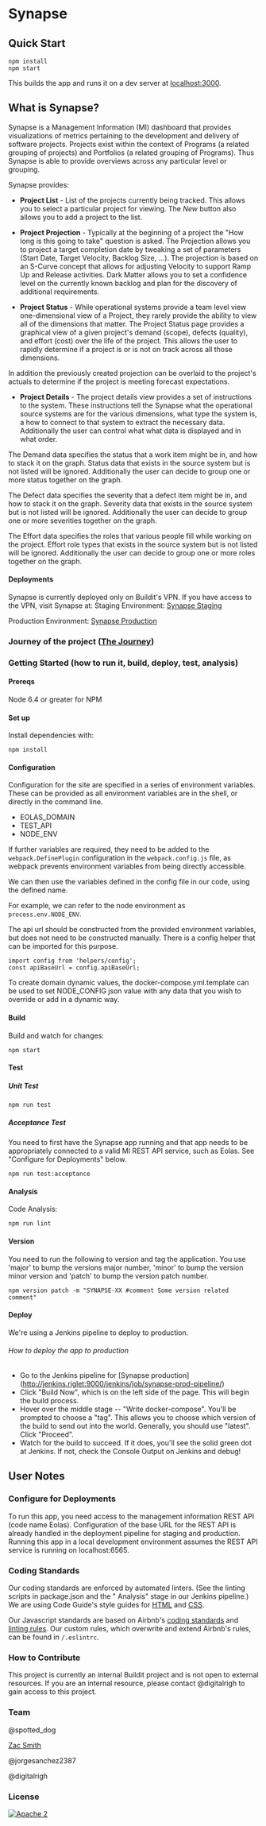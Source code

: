 # Synapse

## Quick Start
```
npm install
npm start
```
This builds the app and runs it on a dev server at [localhost:3000](http://localhost:3000/).

## What is Synapse?
Synapse is a Management Information (MI) dashboard that provides visualizations of metrics pertaining to the development and delivery of software projects. Projects exist within the context of Programs (a related grouping of projects) and Portfolios (a related grouping of Programs). Thus Synapse is able to provide overviews across any particular level or grouping.

Synapse provides:

- **Project List** - List of the projects currently being tracked. This allows you to select a particular project for viewing.  The *New* button also allows you to add a project to the list.

- **Project Projection** - Typically at the beginning of a project the "How long is this going to take" question is asked.  The Projection allows you to project a target completion date by tweaking a set of parameters (Start Date, Target Velocity, Backlog Size, ...).  The projection is based on an S-Curve concept that allows for adjusting Velocity to support Ramp Up and Release activities.  Dark Matter allows you to set a confidence level on the currently known backlog and plan for the discovery of additional requirements.

- **Project Status** - While operational systems provide a team level view one-dimensional view of a Project, they rarely provide the ability to view all of the dimensions that matter.  The Project Status page provides a graphical view of a given project's demand (scope), defects (quality), and effort (cost) over the life of the project.  This allows the user to rapidly determine if a project is or is not on track across all those dimensions.

In addition the previously created projection can be overlaid to the project's actuals to determine if the project is meeting forecast expectations.

- **Project Details** - The project details view provides a set of instructions to the system.  These instructions tell the Synapse what the operational source systems are for the various dimensions, what type the system is, a how to connect to that system to extract the necessary data.  Additionally the user can control what what data is displayed and in what order.

The Demand data specifies the status that a work item might be in, and how to stack it on the graph.  Status data that exists in the source system but is not listed will be ignored.  Additionally the user can decide to group one or more status together on the graph.

The Defect data specifies the severity that a defect item might be in, and how to stack it on the graph.  Severity data that exists in the source system but is not listed will be ignored.  Additionally the user can decide to group one or more severities together on the graph.

The Effort data specifies the roles that various people fill while working on the project.    Effort role types that exists in the source system but is not listed will be ignored.  Additionally the user can decide to group one or more roles together on the graph.

#### Deployments
Synapse is currently deployed only on Buildit's VPN. If you have access to the VPN, visit Synapse at:
Staging Environment: [Synapse Staging](http://synapse.staging.buildit.tools)

Production Environment: [Synapse Production](http://synapse.buildit.tools)

### Journey of the project ([The Journey](TheJourney.md))

### Getting Started (how to run it, build, deploy, test, analysis)
#### Prereqs
Node 6.4 or greater for NPM

#### Set up
Install dependencies with:
```
npm install
```

#### Configuration
Configuration for the site are specified in a series of environment variables.  These can be provided
as all environment variables are in the shell, or directly in the command line.
* EOLAS_DOMAIN
* TEST_API
* NODE_ENV

If further variables are required, they need to be added to the `webpack.DefinePlugin` configuration in
the `webpack.config.js` file, as webpack prevents environment variables from being directly accessible.

We can then use the variables defined in the config file in our code, using the defined name.

For example, we can refer to the node environment as `process.env.NODE_ENV`.

The api url should be constructed from the provided environment variables, but does not need to be
constructed manually.  There is a config helper that can be imported for this purpose.

```
import config from 'helpers/config';
const apiBaseUrl = config.apiBaseUrl;
```

To create domain dynamic values, the docker-compose.yml.template can be used to set NODE_CONFIG json value with any data that you wish to override or add in a dynamic way.

#### Build
Build and watch for changes:
```
npm start
```
#### Test
##### Unit Test
```
npm run test
```

##### Acceptance Test
You need to first have the Synapse app running and that app needs to be appropriately connected to a valid MI REST API service, such as Eolas. See "Configure for Deployments" below.
```
npm run test:acceptance
```

#### Analysis
Code Analysis:
```
npm run lint
```

#### Version
You need to run the following to version and tag the application. You use 'major' to bump the versions major number, 'minor' to bump the version minor version and 'patch' to bump the version patch number.
```
npm version patch -m "SYNAPSE-XX #comment Some version related comment"
```

#### Deploy
We're using a Jenkins pipeline to deploy to production.

###### How to deploy the app to production

- Go to the Jenkins pipeline for [Synapse production] (http://jenkins.riglet:9000/jenkins/job/synapse-prod-pipeline/)
- Click "Build Now", which is on the left side of the page. This will begin the build process.
- Hover over the middle stage -- "Write docker-compose". You'll be prompted to choose a "tag". This allows you to choose which version of the build to send out into the world. Generally, you should use "latest". Click "Proceed".
- Watch for the build to succeed. If it does, you'll see the solid green dot at Jenkins. If not, check the Console Output on Jenkins and debug!

## User Notes

### Configure for Deployments
To run this app, you need access to the management information REST API (code name Eolas). Configuration of the base URL for the REST API is already handled in the deployment pipeline for staging and production. Running this app in a local development environment assumes the REST API service is running on localhost:6565.

### Coding Standards
Our coding standards are enforced by automated linters. (See the linting scripts in package.json and the "
Analysis" stage in our Jenkins pipeline.) We are using Code Guide's style guides for [HTML](http://codeguide.co/#html) and [CSS](http://codeguide.co/#css).

Our Javascript standards are based on Airbnb's [coding standards](https://github.com/airbnb/javascript) and [linting rules](https://www.npmjs.com/package/eslint-config-airbnb). Our custom rules, which overwrite and extend Airbnb's rules, can be found in `/.eslintrc`.


### How to Contribute
This project is currently an internal Buildit project and is not open to external resources. If you are an internal resource, please contact @digitalrigh to gain access to this project.

### Team
@spotted_dog

[Zac Smith](https://github.com/BillyZac)

@jorgesanchez2387

@digitalrigh

### License
[![Apache 2](http://img.shields.io/badge/license-Apache%202-red.svg)](http://www.apache.org/licenses/LICENSE-2.0)

